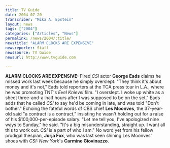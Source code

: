 ```yaml
---
title: TV Guide
date: 2004-07-20
transcriber: "Mika A. Epstein"
layout: news
tags: ["2004"]
categories: ["Articles", "News"]
permalink: /news/2004/:title/
newstitle: "ALARM CLOCKS ARE EXPENSIVE"
newsreporter: Staff
newssource: TV Guide
newsurl: http://www.tvguide.com

---
```


**ALARM CLOCKS ARE EXPENSIVE:** Fired *CSI* actor **George Eads** claims he missed work last week because he simply overslept. "They think it's about money and it's not," Eads told reporters at the TCA press tour in L.A., where he was promoting TNT's *Evel Knievel* film. "I overslept. I woke up white as a sheet three-and-a-half hours after I was supposed to be on the set." Eads adds that he called *CSI* to say he'd be coming in late, and was told "Don't bother." Echoing the fateful words of CBS chief **Les Moonves**, the 37-year-old said "a contract is a contract," insisting he wasn't holding out for a raise of his $100,000-per-episode salary. "Let me tell you, I've apologized nine ways to Sunday," he said. "It's a big misunderstanding, straight up. I want all this to work out. *CSI* is a part of who I am." No word yet from his fellow prodigal thespian, **Jorja Fox**, who was last seen shining Les Moonves' shoes with *CSI: New York*'s **Carmine Giovinazzo**.
